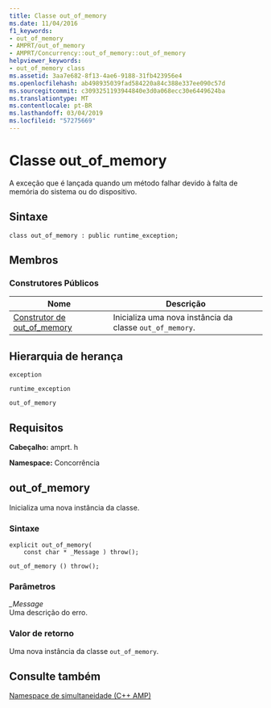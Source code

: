 ```yaml
---
title: Classe out_of_memory
ms.date: 11/04/2016
f1_keywords:
- out_of_memory
- AMPRT/out_of_memory
- AMPRT/Concurrency::out_of_memory::out_of_memory
helpviewer_keywords:
- out_of_memory class
ms.assetid: 3aa7e682-8f13-4ae6-9188-31fb423956e4
ms.openlocfilehash: ab498935039fad584220a84c388e337ee090c57d
ms.sourcegitcommit: c3093251193944840e3d0a068ecc30e6449624ba
ms.translationtype: MT
ms.contentlocale: pt-BR
ms.lasthandoff: 03/04/2019
ms.locfileid: "57275669"
---
```

# <a name="outofmemory-class"></a>Classe out_of_memory

A exceção que é lançada quando um método falhar devido à falta de memória do sistema ou do dispositivo.

## <a name="syntax"></a>Sintaxe

```
class out_of_memory : public runtime_exception;
```

## <a name="members"></a>Membros

### <a name="public-constructors"></a>Construtores Públicos

|Nome|Descrição|
|----------|-----------------|
|[Construtor de out_of_memory](#ctor)|Inicializa uma nova instância da classe `out_of_memory`.|

## <a name="inheritance-hierarchy"></a>Hierarquia de herança

`exception`

`runtime_exception`

`out_of_memory`

## <a name="requirements"></a>Requisitos

**Cabeçalho:** amprt. h

**Namespace:** Concorrência
## <a name="ctor"></a> out_of_memory

Inicializa uma nova instância da classe.

### <a name="syntax"></a>Sintaxe

```
explicit out_of_memory(
    const char * _Message ) throw();

out_of_memory () throw();
```

### <a name="parameters"></a>Parâmetros

*_Message*<br/>
Uma descrição do erro.

### <a name="return-value"></a>Valor de retorno

Uma nova instância da classe `out_of_memory`.

## <a name="see-also"></a>Consulte também

[Namespace de simultaneidade (C++ AMP)](concurrency-namespace-cpp-amp.md)
